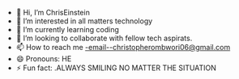 - 👋 Hi, I’m ChrisEinstein
- 👀 I’m interested in all matters technology
- 🌱 I’m currently learning coding 
- 💞️ I’m looking to collaborate with fellow tech aspirats.
- 📫 How to reach me -email--christopherombwori06@gmail.com
- 😄 Pronouns: HE
- ⚡ Fun fact: .ALWAYS SMILING NO MATTER THE SITUATION 

<!---
ChrisEinstein/ChrisEinstein is a ✨ special ✨ repository because its `README.md` (this file) appears on your GitHub profile.
You can click the Preview link to take a look at your changes.
--->
